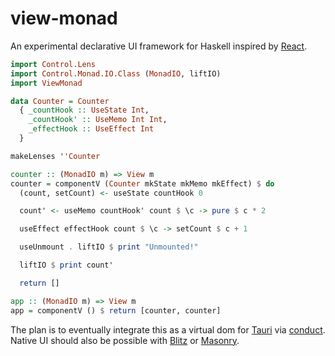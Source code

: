 # view-monad

An experimental declarative UI framework for Haskell inspired by [React](https://github.com/facebook/react).

```hs
import Control.Lens
import Control.Monad.IO.Class (MonadIO, liftIO)
import ViewMonad

data Counter = Counter
  { _countHook :: UseState Int,
    _countHook' :: UseMemo Int Int,
    _effectHook :: UseEffect Int
  }

makeLenses ''Counter

counter :: (MonadIO m) => View m
counter = componentV (Counter mkState mkMemo mkEffect) $ do
  (count, setCount) <- useState countHook 0

  count' <- useMemo countHook' count $ \c -> pure $ c * 2

  useEffect effectHook count $ \c -> setCount $ c + 1

  useUnmount . liftIO $ print "Unmounted!"

  liftIO $ print count'

  return []

app :: (MonadIO m) => View m
app = componentV () $ return [counter, counter]
```

The plan is to eventually integrate this as a virtual dom for [Tauri](https://tauri.app) via [conduct](https://github.com/matthunz/conduct/).
Native UI should also be possible with [Blitz](https://github.com/DioxusLabs/blitz) or [Masonry](https://github.com/linebender/xilem).
